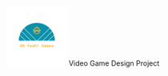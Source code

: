 <img src="/Logo_files/logo_transparent.png" alt="drawing" width="120" height="120"/>
Video Game Design Project
